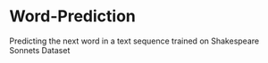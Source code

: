 # Word-Prediction
Predicting the next word in a text sequence trained on Shakespeare Sonnets Dataset
